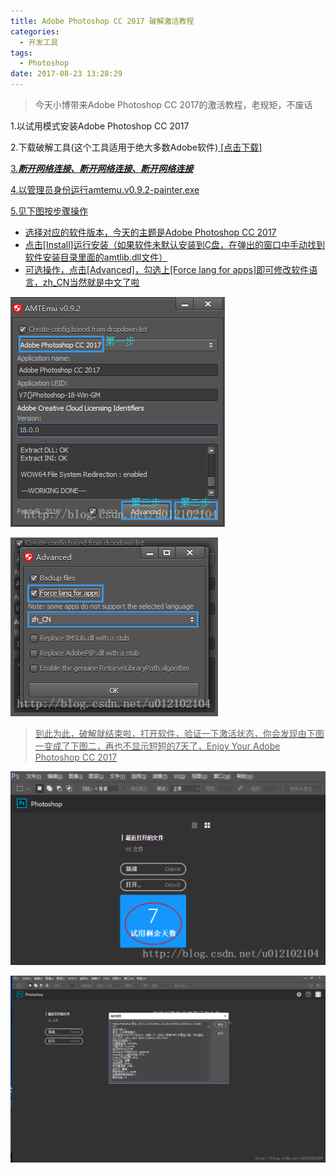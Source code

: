 ```yaml
---
title: Adobe Photoshop CC 2017 破解激活教程
categories: 
  - 开发工具
tags:
  - Photoshop
date: 2017-08-23 13:28:29
---
```


> 今天小博带来Adobe Photoshop CC 2017的激活教程，老规矩，不废话

<!-- more -->

1.以试用模式安装Adobe Photoshop CC 2017

2.下载破解工具(这个工具适用于绝大多数Adobe软件)<a href="http://download.csdn.net/download/u012102104/10025247"> [点击下载]

3.***断开网络连接、断开网络连接、断开网络连接***

4.以管理员身份运行amtemu.v0.9.2-painter.exe

5.见下图按步骤操作

- 选择对应的软件版本，今天的主题是Adobe Photoshop CC 2017
- 点击[Install]运行安装（如果软件未默认安装到C盘，在弹出的窗口中手动找到软件安装目录里面的amtlib.dll文件）
- 可选操作，点击[Advanced]，勾选上[Force lang for apps]即可修改软件语言，zh_CN当然就是中文了啦

![1](https://raw.githubusercontent.com/chung567115/chung567115.github.io/hexo-blog/blog-img/3-1.png)

![2](https://raw.githubusercontent.com/chung567115/chung567115.github.io/hexo-blog/blog-img/3-2.png)

>到此为此，破解就结束啦，打开软件，验证一下激活状态，你会发现由下图一变成了下图二，再也不显示短短的7天了，Enjoy Your Adobe Photoshop CC 2017

![3](https://raw.githubusercontent.com/chung567115/chung567115.github.io/hexo-blog/blog-img/3-3.png)

![4](https://raw.githubusercontent.com/chung567115/chung567115.github.io/hexo-blog/blog-img/3-4.png)
